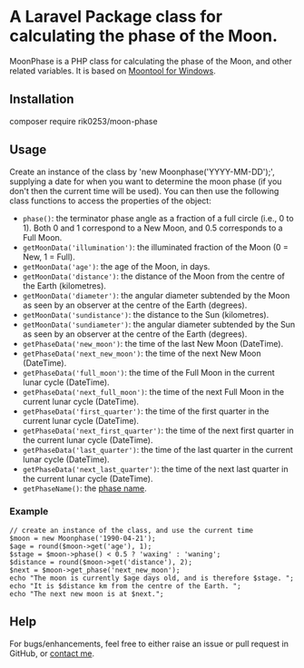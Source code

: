 # A Laravel Package class for calculating the phase of the Moon.

MoonPhase is a PHP class for calculating the phase of the Moon, and other related variables. It is based on [Moontool for Windows](http://www.fourmilab.ch/moontoolw/).

## Installation

composer require rik0253/moon-phase


## Usage

Create an instance of the class by 'new Moonphase('YYYY-MM-DD');', supplying a date for when you want to determine the moon phase (if you don't then the current time will be used). You can then use the following class functions to access the properties of the object:

 - `phase()`: the terminator phase angle as a fraction of a full circle (i.e., 0 to 1). Both 0 and 1 correspond to a New Moon, and 0.5 corresponds to a Full Moon.
 - `getMoonData('illumination')`: the illuminated fraction of the Moon (0 = New, 1 = Full).
 - `getMoonData('age')`: the age of the Moon, in days.
 - `getMoonData('distance')`: the distance of the Moon from the centre of the Earth (kilometres).
 - `getMoonData('diameter')`: the angular diameter subtended by the Moon as seen by an observer at the centre of the Earth (degrees).
 - `getMoonData('sundistance')`: the distance to the Sun (kilometres).
 - `getMoonData('sundiameter')`: the angular diameter subtended by the Sun as seen by an observer at the centre of the Earth (degrees).
 - `getPhaseData('new_moon')`: the time of the last New Moon (DateTime).
 - `getPhaseData('next_new_moon')`: the time of the next New Moon (DateTime).
 - `getPhaseData('full_moon')`: the time of the Full Moon in the current lunar cycle (DateTime).
 - `getPhaseData('next_full_moon')`: the time of the next Full Moon in the current lunar cycle (DateTime).
 - `getPhaseData('first_quarter')`: the time of the first quarter in the current lunar cycle (DateTime).
 - `getPhaseData('next_first_quarter')`: the time of the next first quarter in the current lunar cycle (DateTime).
 - `getPhaseData('last_quarter')`: the time of the last quarter in the current lunar cycle (DateTime).
 - `getPhaseData('next_last_quarter')`: the time of the next last quarter in the current lunar cycle (DateTime).
 - `getPhaseName()`: the [phase name](http://aa.usno.navy.mil/faq/docs/moon_phases.php).

### Example

	// create an instance of the class, and use the current time
	$moon = new Moonphase('1990-04-21');
	$age = round($moon->get('age'), 1);
	$stage = $moon->phase() < 0.5 ? 'waxing' : 'waning';
	$distance = round($moon->get('distance'), 2);
	$next = $moon->get_phase('next_new_moon');
	echo "The moon is currently $age days old, and is therefore $stage. ";
	echo "It is $distance km from the centre of the Earth. ";
	echo "The next new moon is at $next.";

## Help

For bugs/enhancements, feel free to either raise an issue or pull request in GitHub, or [contact me](das.sidd89@gmail.com).